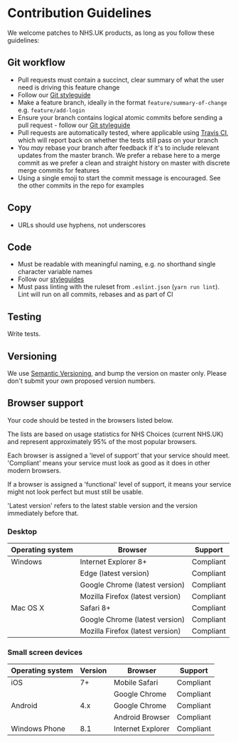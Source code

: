# Contribution Guidelines

We welcome patches to NHS.UK products, as long as you follow these guidelines:

## Git workflow

- Pull requests must contain a succinct, clear summary of what the user need is
  driving this feature change
- Follow our
  [Git styleguide](https://github.com/nhsuk/styleguides/blob/master/git.md)
- Make a feature branch, ideally in the format `feature/summary-of-change` e.g.
  `feature/add-login`
- Ensure your branch contains logical atomic commits before sending a pull
  request - follow our [Git
  styleguide](https://github.com/nhsuk/styleguides/blob/master/git.md)
- Pull requests are automatically tested, where applicable using
  [Travis CI](https://travis-ci.org/), which will report back on whether the
  tests still pass on your branch
- You *may* rebase your branch after feedback if it's to include relevant
  updates from the master branch. We prefer a rebase here to a merge commit as
  we prefer a clean and straight history on master with discrete merge commits
  for features
- Using a single emoji to start the commit message is encouraged. See the other
  commits in the repo for examples

## Copy

- URLs should use hyphens, not underscores

## Code

- Must be readable with meaningful naming, e.g. no shorthand single character
  variable names
- Follow our [styleguides](https://github.com/nhsuk/styleguides)
- Must pass linting with the ruleset from `.eslint.json` (`yarn run lint`).
  Lint will run on all commits, rebases and as part of CI

## Testing

Write tests.

## Versioning

We use [Semantic Versioning](http://semver.org/), and bump the version
on master only. Please don't submit your own proposed version numbers.

## Browser support

Your code should be tested in the browsers listed below.

The lists are based on usage statistics for NHS Choices (current NHS.UK) and
represent approximately 95% of the most popular browsers.

Each browser is assigned a 'level of support' that your service should meet.
'Compliant' means your service must look as good as it does in other modern
browsers.

If a browser is assigned a 'functional' level of support, it means your service
might not look perfect but must still be usable.

'Latest version' refers to the latest stable version and the version
immediately before that.

### Desktop

| Operating system | Browser | Support |
| ---------------- | ------- | ------- |
| Windows | Internet Explorer 8+ | Compliant |
| | Edge (latest version) | Compliant |
| | Google Chrome (latest version) | Compliant |
| | Mozilla Firefox (latest version) | Compliant |
| Mac OS X | Safari 8+ | Compliant |
| | Google Chrome (latest version) | Compliant |
| | Mozilla Firefox (latest version) | Compliant |

### Small screen devices

| Operating system | Version | Browser | Support |
| ---------------- | ------- | ------- | ------- |
| iOS | 7+ | Mobile Safari | Compliant |
| | | Google Chrome | Compliant |
| Android | 4.x | Google Chrome | Compliant |
| | | Android Browser | Compliant |
| Windows Phone | 8.1 | Internet Explorer | Compliant |
